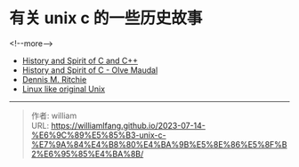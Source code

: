 # 有关 unix c 的一些历史故事




&lt;!--more--&gt;

- [History and Spirit of C and C&#43;&#43;](http://www.pvv.org/~oma/HistoryAndSpirit_NDC_Jun2015.pdf)
- [History and Spirit of C - Olve Maudal](https://www.youtube.com/watch?v=xGVRF-Y--hI&amp;ab_channel=NDCConferences)
- [Dennis M. Ritchie](https://www.bell-labs.com/usr/dmr/www/)
- [Linux like original Unix](https://www.youtube.com/watch?v=S0pXQVMC770&amp;ab_channel=FreeDOS)



---

> 作者: william  
> URL: https://williamlfang.github.io/2023-07-14-%E6%9C%89%E5%85%B3-unix-c-%E7%9A%84%E4%B8%80%E4%BA%9B%E5%8E%86%E5%8F%B2%E6%95%85%E4%BA%8B/  

